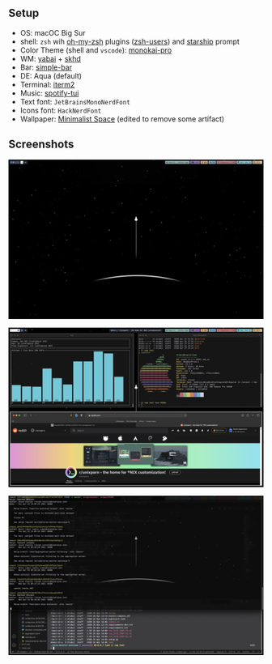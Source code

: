 ## Setup

- OS: macOC Big Sur
- shell: `zsh` wih [oh-my-zsh](https://ohmyz.sh) plugins ([zsh-users](https://github.com/zsh-users)) and [starship](https://starship.rs) prompt
- Color Theme (shell and `vscode`): [monokai-pro](https://monokai.pro)
- WM: [yabai](https://github.com/koekeishiya/yabai) + [skhd](https://github.com/koekeishiya/skhd)
- Bar: [simple-bar](https://www.simple-bar.com/en/)
- DE: Aqua (default)
- Terminal: [iterm2](https://iterm2.com)
- Music: [spotify-tui](https://github.com/Rigellute/spotify-tui)
- Text font: `JetBrainsMonoNerdFont`
- Icons font: `HackNerdFont`
- Wallpaper: [Minimalist Space](https://www.reddit.com/r/wallpapers/comments/ccpkdj/minimalist_space_3840x2160/) (edited to remove some artifact)

## Screenshots

![img](figs/screen_1.png)

![img](figs/screen_2.png)

![img](figs/screen_3.png)